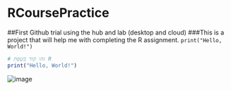# RCoursePractice
##First Github trial using the hub and lab (desktop and cloud)
###This is a project that will help me with completing the R assignment.
`print("Hello, World!")`
```r
# זהו קוד בשפת R
print("Hello, World!")
```
![image](https://github.com/user-attachments/assets/881dcb14-47be-4077-a149-047e12cc6afc)


